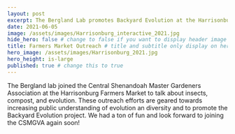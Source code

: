```yaml
---
layout: post
excerpt: The Bergland Lab promotes Backyard Evolution at the Harrisonburg Farmer's Market
date: 2021-06-05
image: /assets/images/Harrisonburg_interactive_2021.jpg
hide_hero: false # change to false if you want to display header image
title: Farmers Market Outreach # title and subtitle only display on hero
hero_image: /assets/images/Harrisonburg_2021.jpg
hero_height: is-large
published: true # change this to true
---
```

The Bergland lab joined the Central Shenandoah Master Gardeners Association at the Harrisonburg Farmers Market to talk about insects, compost, and evolution. These outreach efforts are geared towards increasing public understanding of evolution an diversity and to promote the Backyard Evolution project. We had a ton of fun and look forward to joining the CSMGVA again soon!
